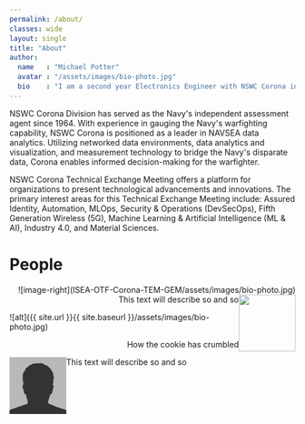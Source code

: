 ```yaml
---
permalink: /about/
classes: wide
layout: single
title: "About"
author:
  name   : "Michael Potter"
  avatar : "/assets/images/bio-photo.jpg"
  bio    : "I am a second year Electronics Engineer with NSWC Corona in AR43. I specialize in Machine Learning topics, currently acting as the principal investigator for ISEA of the Future - NSWC Corona."
---
```


NSWC Corona Division has served as the Navy's independent assessment agent since 1964. With experience in gauging the Navy's warfighting capability, NSWC Corona is positioned as a leader in NAVSEA data analytics. Utilizing networked data environments, data analytics and visualization, and measurement technology to bridge the Navy's disparate data, Corona enables informed decision-making for the warfighter. 

NSWC Corona Technical Exchange Meeting offers a platform for organizations to present technological advancements and innovations. The primary interest areas for this Technical Exchange Meeting include: Assured Identity, Automation, MLOps, Security & Operations (DevSecOps), Fifth Generation Wireless (5G), Machine Learning & Artificial Intelligence (ML & AI), Industry 4.0, and Material Sciences.

# People
<p align="right">
![image-right](ISEA-OTF-Corona-TEM-GEM/assets/images/bio-photo.jpg)
<img align="right" width="100" height="100" src="./assets/images/bio-photo.jpp"> This text will describe so and so
</p>

![alt]({{ site.url }}{{ site.baseurl }}/assets/images/bio-photo.jpg)

<p align="right">
<img src="{{ site.url }}{{ site.baseurl }}/assets/images/bio-photo.jpg" alt=""> How the cookie has crumbled
</p>

<img align="left" width="100" height="100" src="https://github.com/mlpotter/ISEA-OTF-Corona-TEM-GEM/blob/master/assets/images/bio-photo.jpg"> This text will describe so and so
